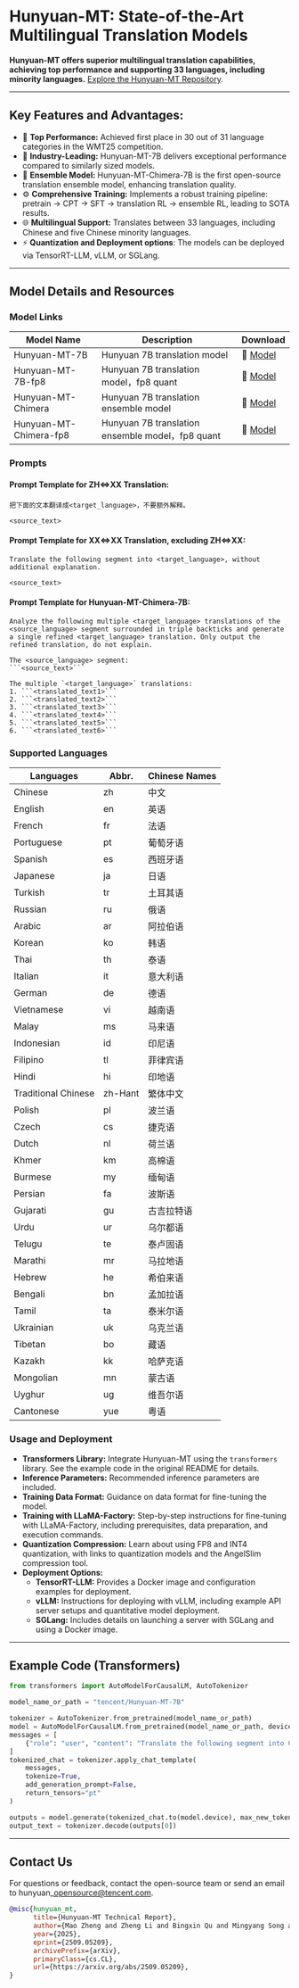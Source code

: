 # Hunyuan-MT: State-of-the-Art Multilingual Translation Models

**Hunyuan-MT offers superior multilingual translation capabilities, achieving top performance and supporting 33 languages, including minority languages.** [Explore the Hunyuan-MT Repository](https://github.com/Tencent-Hunyuan/Hunyuan-MT).

---

## Key Features and Advantages:

*   🥇 **Top Performance:** Achieved first place in 30 out of 31 language categories in the WMT25 competition.
*   🚀 **Industry-Leading:** Hunyuan-MT-7B delivers exceptional performance compared to similarly sized models.
*   🧠 **Ensemble Model:** Hunyuan-MT-Chimera-7B is the first open-source translation ensemble model, enhancing translation quality.
*   ⚙️ **Comprehensive Training:** Implements a robust training pipeline: pretrain → CPT → SFT → translation RL → ensemble RL, leading to SOTA results.
*   🌐 **Multilingual Support:** Translates between 33 languages, including Chinese and five Chinese minority languages.
*   ⚡ **Quantization and Deployment options**: The models can be deployed via TensorRT-LLM, vLLM, or SGLang.

---

## Model Details and Resources

### Model Links

| Model Name | Description | Download |
| ----------- | ----------- | ----------- |
| Hunyuan-MT-7B | Hunyuan 7B translation model | 🤗 [Model](https://huggingface.co/tencent/Hunyuan-MT-7B) |
| Hunyuan-MT-7B-fp8 | Hunyuan 7B translation model，fp8 quant | 🤗 [Model](https://huggingface.co/tencent/Hunyuan-MT-7B-fp8) |
| Hunyuan-MT-Chimera | Hunyuan 7B translation ensemble model | 🤗 [Model](https://huggingface.co/tencent/Hunyuan-MT-Chimera-7B) |
| Hunyuan-MT-Chimera-fp8 | Hunyuan 7B translation ensemble model，fp8 quant | 🤗 [Model](https://huggingface.co/tencent/Hunyuan-MT-Chimera-7B-fp8) |

### Prompts

#### Prompt Template for ZH<=>XX Translation:

```
把下面的文本翻译成<target_language>，不要额外解释。

<source_text>
```

#### Prompt Template for XX<=>XX Translation, excluding ZH<=>XX:

```
Translate the following segment into <target_language>, without additional explanation.

<source_text>
```

#### Prompt Template for Hunyuan-MT-Chimera-7B:

```
Analyze the following multiple <target_language> translations of the <source_language> segment surrounded in triple backticks and generate a single refined <target_language> translation. Only output the refined translation, do not explain.

The <source_language> segment:
```<source_text>```

The multiple `<target_language>` translations:
1. ```<translated_text1>```
2. ```<translated_text2>```
3. ```<translated_text3>```
4. ```<translated_text4>```
5. ```<translated_text5>```
6. ```<translated_text6>```
```

### Supported Languages

| Languages | Abbr. | Chinese Names |
|---|---|---|
| Chinese | zh | 中文 |
| English | en | 英语 |
| French | fr | 法语 |
| Portuguese | pt | 葡萄牙语 |
| Spanish | es | 西班牙语 |
| Japanese | ja | 日语 |
| Turkish | tr | 土耳其语 |
| Russian | ru | 俄语 |
| Arabic | ar | 阿拉伯语 |
| Korean | ko | 韩语 |
| Thai | th | 泰语 |
| Italian | it | 意大利语 |
| German | de | 德语 |
| Vietnamese | vi | 越南语 |
| Malay | ms | 马来语 |
| Indonesian | id | 印尼语 |
| Filipino | tl | 菲律宾语 |
| Hindi | hi | 印地语 |
| Traditional Chinese | zh-Hant | 繁体中文 |
| Polish | pl | 波兰语 |
| Czech | cs | 捷克语 |
| Dutch | nl | 荷兰语 |
| Khmer | km | 高棉语 |
| Burmese | my | 缅甸语 |
| Persian | fa | 波斯语 |
| Gujarati | gu | 古吉拉特语 |
| Urdu | ur | 乌尔都语 |
| Telugu | te | 泰卢固语 |
| Marathi | mr | 马拉地语 |
| Hebrew | he | 希伯来语 |
| Bengali | bn | 孟加拉语 |
| Tamil | ta | 泰米尔语 |
| Ukrainian | uk | 乌克兰语 |
| Tibetan | bo | 藏语 |
| Kazakh | kk | 哈萨克语 |
| Mongolian | mn | 蒙古语 |
| Uyghur | ug | 维吾尔语 |
| Cantonese | yue | 粤语 |

### Usage and Deployment

*   **Transformers Library:** Integrate Hunyuan-MT using the `transformers` library. See the example code in the original README for details.
*   **Inference Parameters:** Recommended inference parameters are included.
*   **Training Data Format:** Guidance on data format for fine-tuning the model.
*   **Training with LLaMA-Factory:** Step-by-step instructions for fine-tuning with LLaMA-Factory, including prerequisites, data preparation, and execution commands.
*   **Quantization Compression:** Learn about using FP8 and INT4 quantization, with links to quantization models and the AngelSlim compression tool.
*   **Deployment Options:**
    *   **TensorRT-LLM:**  Provides a Docker image and configuration examples for deployment.
    *   **vLLM:**  Instructions for deploying with vLLM, including example API server setups and quantitative model deployment.
    *   **SGLang:** Includes details on launching a server with SGLang and using a Docker image.

---

## Example Code (Transformers)

```python
from transformers import AutoModelForCausalLM, AutoTokenizer

model_name_or_path = "tencent/Hunyuan-MT-7B"

tokenizer = AutoTokenizer.from_pretrained(model_name_or_path)
model = AutoModelForCausalLM.from_pretrained(model_name_or_path, device_map="auto")
messages = [
    {"role": "user", "content": "Translate the following segment into Chinese, without additional explanation.\n\nIt’s on the house."},
]
tokenized_chat = tokenizer.apply_chat_template(
    messages,
    tokenize=True,
    add_generation_prompt=False,
    return_tensors="pt"
)

outputs = model.generate(tokenized_chat.to(model.device), max_new_tokens=2048)
output_text = tokenizer.decode(outputs[0])
```

---

## Contact Us

For questions or feedback, contact the open-source team or send an email to hunyuan\_opensource@tencent.com.

```bibtex
@misc{hunyuan_mt,
      title={Hunyuan-MT Technical Report},
      author={Mao Zheng and Zheng Li and Bingxin Qu and Mingyang Song and Yang Du and Mingrui Sun and Di Wang},
      year={2025},
      eprint={2509.05209},
      archivePrefix={arXiv},
      primaryClass={cs.CL},
      url={https://arxiv.org/abs/2509.05209},
}